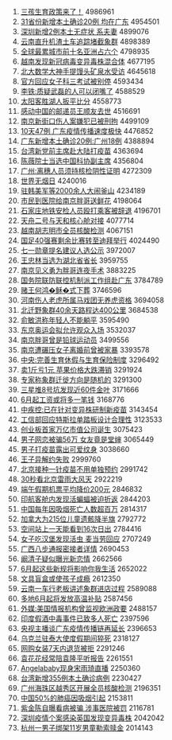 1. [三孩生育政策来了！](http://www.baidu.com/baidu?cl=3&tn=SE_baiduhomet8_jmjb7mjw&rsv_dl=fyb_top&fr=top1000&wd=%C8%FD%BA%A2%C9%FA%D3%FD%D5%FE%B2%DF%C0%B4%C1%CB%A3%A1) 4986961
1. [31省份新增本土确诊20例 均在广东](http://www.baidu.com/baidu?cl=3&tn=SE_baiduhomet8_jmjb7mjw&rsv_dl=fyb_top&fr=top1000&wd=31%CA%A1%B7%DD%D0%C2%D4%F6%B1%BE%CD%C1%C8%B7%D5%EF20%C0%FD%20%BE%F9%D4%DA%B9%E3%B6%AB) 4954501
1. [深圳新增2例本土无症状 系夫妻](http://www.baidu.com/baidu?cl=3&tn=SE_baiduhomet8_jmjb7mjw&rsv_dl=fyb_top&fr=top1000&wd=%C9%EE%DB%DA%D0%C2%D4%F62%C0%FD%B1%BE%CD%C1%CE%DE%D6%A2%D7%B4%20%CF%B5%B7%F2%C6%DE) 4899076
1. [云南直升机渣土车追踪堵截象群](http://www.baidu.com/baidu?cl=3&tn=SE_baiduhomet8_jmjb7mjw&rsv_dl=fyb_top&fr=top1000&wd=%D4%C6%C4%CF%D6%B1%C9%FD%BB%FA%D4%FC%CD%C1%B3%B5%D7%B7%D7%D9%B6%C2%BD%D8%CF%F3%C8%BA) 4898389
1. [全球最累城市前十名亚洲占六个](http://www.baidu.com/baidu?cl=3&tn=SE_baiduhomet8_jmjb7mjw&rsv_dl=fyb_top&fr=top1000&wd=%C8%AB%C7%F2%D7%EE%C0%DB%B3%C7%CA%D0%C7%B0%CA%AE%C3%FB%D1%C7%D6%DE%D5%BC%C1%F9%B8%F6) 4798935
1. [越南发现新冠病毒变异毒株混合体](http://www.baidu.com/baidu?cl=3&tn=SE_baiduhomet8_jmjb7mjw&rsv_dl=fyb_top&fr=top1000&wd=%D4%BD%C4%CF%B7%A2%CF%D6%D0%C2%B9%DA%B2%A1%B6%BE%B1%E4%D2%EC%B6%BE%D6%EA%BB%EC%BA%CF%CC%E5) 4677195
1. [北大数学大神手提馒头矿泉水受访](http://www.baidu.com/baidu?cl=3&tn=SE_baiduhomet8_jmjb7mjw&rsv_dl=fyb_top&fr=top1000&wd=%B1%B1%B4%F3%CA%FD%D1%A7%B4%F3%C9%F1%CA%D6%CC%E1%C2%F8%CD%B7%BF%F3%C8%AA%CB%AE%CA%DC%B7%C3) 4645618
1. [官方回应女子科三考试被别停](http://www.baidu.com/baidu?cl=3&tn=SE_baiduhomet8_jmjb7mjw&rsv_dl=fyb_top&fr=top1000&wd=%B9%D9%B7%BD%BB%D8%D3%A6%C5%AE%D7%D3%BF%C6%C8%FD%BF%BC%CA%D4%B1%BB%B1%F0%CD%A3) 4593434
1. [李铁:质疑武磊的人可以闭嘴了](http://www.baidu.com/baidu?cl=3&tn=SE_baiduhomet8_jmjb7mjw&rsv_dl=fyb_top&fr=top1000&wd=%C0%EE%CC%FA%3A%D6%CA%D2%C9%CE%E4%C0%DA%B5%C4%C8%CB%BF%C9%D2%D4%B1%D5%D7%EC%C1%CB) 4588529
1. [太阳客胜湖人扳平比分](http://www.baidu.com/baidu?cl=3&tn=SE_baiduhomet8_jmjb7mjw&rsv_dl=fyb_top&fr=top1000&wd=%CC%AB%D1%F4%BF%CD%CA%A4%BA%FE%C8%CB%B0%E2%C6%BD%B1%C8%B7%D6) 4558773
1. [感动中国的邮递员王顺友去世](http://www.baidu.com/baidu?cl=3&tn=SE_baiduhomet8_jmjb7mjw&rsv_dl=fyb_top&fr=top1000&wd=%B8%D0%B6%AF%D6%D0%B9%FA%B5%C4%D3%CA%B5%DD%D4%B1%CD%F5%CB%B3%D3%D1%C8%A5%CA%C0) 4516691
1. [南京新街口伤人案嫌犯已被刑拘](http://www.baidu.com/baidu?cl=3&tn=SE_baiduhomet8_jmjb7mjw&rsv_dl=fyb_top&fr=top1000&wd=%C4%CF%BE%A9%D0%C2%BD%D6%BF%DA%C9%CB%C8%CB%B0%B8%CF%D3%B7%B8%D2%D1%B1%BB%D0%CC%BE%D0) 4499109
1. [10天47例 广东疫情传播速度极快](http://www.baidu.com/baidu?cl=3&tn=SE_baiduhomet8_jmjb7mjw&rsv_dl=fyb_top&fr=top1000&wd=10%CC%EC47%C0%FD%20%B9%E3%B6%AB%D2%DF%C7%E9%B4%AB%B2%A5%CB%D9%B6%C8%BC%AB%BF%EC) 4476852
1. [广东新增本土确诊20例:广州18例](http://www.baidu.com/baidu?cl=3&tn=SE_baiduhomet8_jmjb7mjw&rsv_dl=fyb_top&fr=top1000&wd=%B9%E3%B6%AB%D0%C2%D4%F6%B1%BE%CD%C1%C8%B7%D5%EF20%C0%FD%3A%B9%E3%D6%DD18%C0%FD) 4388894
1. [台湾新党前主席赴大陆打疫苗](http://www.baidu.com/baidu?cl=3&tn=SE_baiduhomet8_jmjb7mjw&rsv_dl=fyb_top&fr=top1000&wd=%CC%A8%CD%E5%D0%C2%B5%B3%C7%B0%D6%F7%CF%AF%B8%B0%B4%F3%C2%BD%B4%F2%D2%DF%C3%E7) 4363694
1. [陈薇院士当选中国科协副主席](http://www.baidu.com/baidu?cl=3&tn=SE_baiduhomet8_jmjb7mjw&rsv_dl=fyb_top&fr=top1000&wd=%B3%C2%DE%B1%D4%BA%CA%BF%B5%B1%D1%A1%D6%D0%B9%FA%BF%C6%D0%AD%B8%B1%D6%F7%CF%AF) 4356804
1. [广州:离穗人员须持核检阴性证明](http://www.baidu.com/baidu?cl=3&tn=SE_baiduhomet8_jmjb7mjw&rsv_dl=fyb_top&fr=top1000&wd=%B9%E3%D6%DD%3A%C0%EB%CB%EB%C8%CB%D4%B1%D0%EB%B3%D6%BA%CB%BC%EC%D2%F5%D0%D4%D6%A4%C3%F7) 4272309
1. [世界无烟日](http://www.baidu.com/baidu?cl=3&tn=SE_baiduhomet8_jmjb7mjw&rsv_dl=fyb_top&fr=top1000&wd=%CA%C0%BD%E7%CE%DE%D1%CC%C8%D5) 4240016
1. [驻韩美军等2000余人大闹釜山](http://www.baidu.com/baidu?cl=3&tn=SE_baiduhomet8_jmjb7mjw&rsv_dl=fyb_top&fr=top1000&wd=%D7%A4%BA%AB%C3%C0%BE%FC%B5%C82000%D3%E0%C8%CB%B4%F3%C4%D6%B8%AA%C9%BD) 4234189
1. [市民到医院给南京胖哥送鲜花](http://www.baidu.com/baidu?cl=3&tn=SE_baiduhomet8_jmjb7mjw&rsv_dl=fyb_top&fr=top1000&wd=%CA%D0%C3%F1%B5%BD%D2%BD%D4%BA%B8%F8%C4%CF%BE%A9%C5%D6%B8%E7%CB%CD%CF%CA%BB%A8) 4198064
1. [石家庄地铁安检人员殴打乘客被辞退](http://www.baidu.com/baidu?cl=3&tn=SE_baiduhomet8_jmjb7mjw&rsv_dl=fyb_top&fr=top1000&wd=%CA%AF%BC%D2%D7%AF%B5%D8%CC%FA%B0%B2%BC%EC%C8%CB%D4%B1%C5%B9%B4%F2%B3%CB%BF%CD%B1%BB%B4%C7%CD%CB) 4196701
1. [天舟二号与天和核心舱对接](http://www.baidu.com/baidu?cl=3&tn=SE_baiduhomet8_jmjb7mjw&rsv_dl=fyb_top&fr=top1000&wd=%CC%EC%D6%DB%B6%FE%BA%C5%D3%EB%CC%EC%BA%CD%BA%CB%D0%C4%B2%D5%B6%D4%BD%D3) 4077714
1. [越南胡志明市全员核酸检测](http://www.baidu.com/baidu?cl=3&tn=SE_baiduhomet8_jmjb7mjw&rsv_dl=fyb_top&fr=top1000&wd=%D4%BD%C4%CF%BA%FA%D6%BE%C3%F7%CA%D0%C8%AB%D4%B1%BA%CB%CB%E1%BC%EC%B2%E2) 4067151
1. [国足40强赛剩余比赛转至迪拜举行](http://www.baidu.com/baidu?cl=3&tn=SE_baiduhomet8_jmjb7mjw&rsv_dl=fyb_top&fr=top1000&wd=%B9%FA%D7%E340%C7%BF%C8%FC%CA%A3%D3%E0%B1%C8%C8%FC%D7%AA%D6%C1%B5%CF%B0%DD%BE%D9%D0%D0) 4024490
1. [七一勋章提名建议人选公示](http://www.baidu.com/baidu?cl=3&tn=SE_baiduhomet8_jmjb7mjw&rsv_dl=fyb_top&fr=top1000&wd=%C6%DF%D2%BB%D1%AB%D5%C2%CC%E1%C3%FB%BD%A8%D2%E9%C8%CB%D1%A1%B9%AB%CA%BE) 3972007
1. [王忠林当选为湖北省省长](http://www.baidu.com/baidu?cl=3&tn=SE_baiduhomet8_jmjb7mjw&rsv_dl=fyb_top&fr=top1000&wd=%CD%F5%D6%D2%C1%D6%B5%B1%D1%A1%CE%AA%BA%FE%B1%B1%CA%A1%CA%A1%B3%A4) 3959755
1. [南京见义勇为胖哥连夜手术](http://www.baidu.com/baidu?cl=3&tn=SE_baiduhomet8_jmjb7mjw&rsv_dl=fyb_top&fr=top1000&wd=%C4%CF%BE%A9%BC%FB%D2%E5%D3%C2%CE%AA%C5%D6%B8%E7%C1%AC%D2%B9%CA%D6%CA%F5) 3883225
1. [国务院联防联控机制派工作组赴广东](http://www.baidu.com/baidu?cl=3&tn=SE_baiduhomet8_jmjb7mjw&rsv_dl=fyb_top&fr=top1000&wd=%B9%FA%CE%F1%D4%BA%C1%AA%B7%C0%C1%AA%BF%D8%BB%FA%D6%C6%C5%C9%B9%A4%D7%F7%D7%E9%B8%B0%B9%E3%B6%AB) 3784789
1. [赌王何鸿�稣�式下葬](http://www.baidu.com/baidu?cl=3&tn=SE_baiduhomet8_jmjb7mjw&rsv_dl=fyb_top&fr=top1000&wd=%B6%C4%CD%F5%BA%CE%BA%E8%9F%F6%D5%FD%CA%BD%CF%C2%D4%E1) 3746596
1. [河南伤人老虎所属马戏团无养虎资格](http://www.baidu.com/baidu?cl=3&tn=SE_baiduhomet8_jmjb7mjw&rsv_dl=fyb_top&fr=top1000&wd=%BA%D3%C4%CF%C9%CB%C8%CB%C0%CF%BB%A2%CB%F9%CA%F4%C2%ED%CF%B7%CD%C5%CE%DE%D1%F8%BB%A2%D7%CA%B8%F1) 3694058
1. [北迁野象群40余天路程达400公里](http://www.baidu.com/baidu?cl=3&tn=SE_baiduhomet8_jmjb7mjw&rsv_dl=fyb_top&fr=top1000&wd=%B1%B1%C7%A8%D2%B0%CF%F3%C8%BA40%D3%E0%CC%EC%C2%B7%B3%CC%B4%EF400%B9%AB%C0%EF) 3684538
1. [俞敏洪称年轻人不能躺平](http://www.baidu.com/baidu?cl=3&tn=SE_baiduhomet8_jmjb7mjw&rsv_dl=fyb_top&fr=top1000&wd=%D3%E1%C3%F4%BA%E9%B3%C6%C4%EA%C7%E1%C8%CB%B2%BB%C4%DC%CC%C9%C6%BD) 3595490
1. [东京奥运会拟允许观众入场](http://www.baidu.com/baidu?cl=3&tn=SE_baiduhomet8_jmjb7mjw&rsv_dl=fyb_top&fr=top1000&wd=%B6%AB%BE%A9%B0%C2%D4%CB%BB%E1%C4%E2%D4%CA%D0%ED%B9%DB%D6%DA%C8%EB%B3%A1) 3532037
1. [南京胖哥曾是铅球运动员](http://www.baidu.com/baidu?cl=3&tn=SE_baiduhomet8_jmjb7mjw&rsv_dl=fyb_top&fr=top1000&wd=%C4%CF%BE%A9%C5%D6%B8%E7%D4%F8%CA%C7%C7%A6%C7%F2%D4%CB%B6%AF%D4%B1) 3499556
1. [南京遭碾压女子离婚前曾被家暴](http://www.baidu.com/baidu?cl=3&tn=SE_baiduhomet8_jmjb7mjw&rsv_dl=fyb_top&fr=top1000&wd=%C4%CF%BE%A9%D4%E2%C4%EB%D1%B9%C5%AE%D7%D3%C0%EB%BB%E9%C7%B0%D4%F8%B1%BB%BC%D2%B1%A9) 3393578
1. [中央:完善生育休假与生育保险制度](http://www.baidu.com/baidu?cl=3&tn=SE_baiduhomet8_jmjb7mjw&rsv_dl=fyb_top&fr=top1000&wd=%D6%D0%D1%EB%3A%CD%EA%C9%C6%C9%FA%D3%FD%D0%DD%BC%D9%D3%EB%C9%FA%D3%FD%B1%A3%CF%D5%D6%C6%B6%C8) 3296492
1. [卖1斤亏1元 苹果价格大跌滞销](http://www.baidu.com/baidu?cl=3&tn=SE_baiduhomet8_jmjb7mjw&rsv_dl=fyb_top&fr=top1000&wd=%C2%F41%BD%EF%BF%F71%D4%AA%20%C6%BB%B9%FB%BC%DB%B8%F1%B4%F3%B5%F8%D6%CD%CF%FA) 3291924
1. [专家称象群迁徙方向是随机的](http://www.baidu.com/baidu?cl=3&tn=SE_baiduhomet8_jmjb7mjw&rsv_dl=fyb_top&fr=top1000&wd=%D7%A8%BC%D2%B3%C6%CF%F3%C8%BA%C7%A8%E1%E3%B7%BD%CF%F2%CA%C7%CB%E6%BB%FA%B5%C4) 3291300
1. [三星堆8号坑发现近60件金叶](http://www.baidu.com/baidu?cl=3&tn=SE_baiduhomet8_jmjb7mjw&rsv_dl=fyb_top&fr=top1000&wd=%C8%FD%D0%C7%B6%D18%BA%C5%BF%D3%B7%A2%CF%D6%BD%FC60%BC%FE%BD%F0%D2%B6) 3171666
1. [6月起工资或将多一笔钱](http://www.baidu.com/baidu?cl=3&tn=SE_baiduhomet8_jmjb7mjw&rsv_dl=fyb_top&fr=top1000&wd=6%D4%C2%C6%F0%B9%A4%D7%CA%BB%F2%BD%AB%B6%E0%D2%BB%B1%CA%C7%AE) 3168776
1. [中疾控:已在针对变异株研制新疫苗](http://www.baidu.com/baidu?cl=3&tn=SE_baiduhomet8_jmjb7mjw&rsv_dl=fyb_top&fr=top1000&wd=%D6%D0%BC%B2%BF%D8%3A%D2%D1%D4%DA%D5%EB%B6%D4%B1%E4%D2%EC%D6%EA%D1%D0%D6%C6%D0%C2%D2%DF%C3%E7) 3143454
1. [工信部回应特斯拉单踏板设计合理性](http://www.baidu.com/baidu?cl=3&tn=SE_baiduhomet8_jmjb7mjw&rsv_dl=fyb_top&fr=top1000&wd=%B9%A4%D0%C5%B2%BF%BB%D8%D3%A6%CC%D8%CB%B9%C0%AD%B5%A5%CC%A4%B0%E5%C9%E8%BC%C6%BA%CF%C0%ED%D0%D4) 3123533
1. [创业板首家万亿市值公司诞生](http://www.baidu.com/baidu?cl=3&tn=SE_baiduhomet8_jmjb7mjw&rsv_dl=fyb_top&fr=top1000&wd=%B4%B4%D2%B5%B0%E5%CA%D7%BC%D2%CD%F2%D2%DA%CA%D0%D6%B5%B9%AB%CB%BE%B5%AE%C9%FA) 3075423
1. [男子网恋被骗56万 女友竟是堂婶](http://www.baidu.com/baidu?cl=3&tn=SE_baiduhomet8_jmjb7mjw&rsv_dl=fyb_top&fr=top1000&wd=%C4%D0%D7%D3%CD%F8%C1%B5%B1%BB%C6%AD56%CD%F2%20%C5%AE%D3%D1%BE%B9%CA%C7%CC%C3%C9%F4) 3065449
1. [男子打疫苗露出可爱纹身](http://www.baidu.com/baidu?cl=3&tn=SE_baiduhomet8_jmjb7mjw&rsv_dl=fyb_top&fr=top1000&wd=%C4%D0%D7%D3%B4%F2%D2%DF%C3%E7%C2%B6%B3%F6%BF%C9%B0%AE%CE%C6%C9%ED) 3038660
1. [王子异解约失败](http://www.baidu.com/baidu?cl=3&tn=SE_baiduhomet8_jmjb7mjw&rsv_dl=fyb_top&fr=top1000&wd=%CD%F5%D7%D3%D2%EC%BD%E2%D4%BC%CA%A7%B0%DC) 2999760
1. [北京接种一针疫苗不用单独预约](http://www.baidu.com/baidu?cl=3&tn=SE_baiduhomet8_jmjb7mjw&rsv_dl=fyb_top&fr=top1000&wd=%B1%B1%BE%A9%BD%D3%D6%D6%D2%BB%D5%EB%D2%DF%C3%E7%B2%BB%D3%C3%B5%A5%B6%C0%D4%A4%D4%BC) 2991742
1. [30秒看北京雷雨大风天](http://www.baidu.com/baidu?cl=3&tn=SE_baiduhomet8_jmjb7mjw&rsv_dl=fyb_top&fr=top1000&wd=30%C3%EB%BF%B4%B1%B1%BE%A9%C0%D7%D3%EA%B4%F3%B7%E7%CC%EC) 2922219
1. [端午假期机票平均降价200元](http://www.baidu.com/baidu?cl=3&tn=SE_baiduhomet8_jmjb7mjw&rsv_dl=fyb_top&fr=top1000&wd=%B6%CB%CE%E7%BC%D9%C6%DA%BB%FA%C6%B1%C6%BD%BE%F9%BD%B5%BC%DB200%D4%AA) 2846832
1. [印航客舱内发现活蝙蝠被迫折返](http://www.baidu.com/baidu?cl=3&tn=SE_baiduhomet8_jmjb7mjw&rsv_dl=fyb_top&fr=top1000&wd=%D3%A1%BA%BD%BF%CD%B2%D5%C4%DA%B7%A2%CF%D6%BB%EE%F2%F9%F2%F0%B1%BB%C6%C8%D5%DB%B7%B5) 2844203
1. [中国每年因吸烟死亡人数超百万](http://www.baidu.com/baidu?cl=3&tn=SE_baiduhomet8_jmjb7mjw&rsv_dl=fyb_top&fr=top1000&wd=%D6%D0%B9%FA%C3%BF%C4%EA%D2%F2%CE%FC%D1%CC%CB%C0%CD%F6%C8%CB%CA%FD%B3%AC%B0%D9%CD%F2) 2814317
1. [加拿大为215位儿童遗骸降半旗](http://www.baidu.com/baidu?cl=3&tn=SE_baiduhomet8_jmjb7mjw&rsv_dl=fyb_top&fr=top1000&wd=%BC%D3%C4%C3%B4%F3%CE%AA215%CE%BB%B6%F9%CD%AF%D2%C5%BA%A1%BD%B5%B0%EB%C6%EC) 2792772
1. [空间站上一天能看到16次日出](http://www.baidu.com/baidu?cl=3&tn=SE_baiduhomet8_jmjb7mjw&rsv_dl=fyb_top&fr=top1000&wd=%BF%D5%BC%E4%D5%BE%C9%CF%D2%BB%CC%EC%C4%DC%BF%B4%B5%BD16%B4%CE%C8%D5%B3%F6) 2784416
1. [女子吃汉堡发现活虫 麦当劳回应](http://www.baidu.com/baidu?cl=3&tn=SE_baiduhomet8_jmjb7mjw&rsv_dl=fyb_top&fr=top1000&wd=%C5%AE%D7%D3%B3%D4%BA%BA%B1%A4%B7%A2%CF%D6%BB%EE%B3%E6%20%C2%F3%B5%B1%C0%CD%BB%D8%D3%A6) 2707249
1. [广西八步通报密接者详情](http://www.baidu.com/baidu?cl=3&tn=SE_baiduhomet8_jmjb7mjw&rsv_dl=fyb_top&fr=top1000&wd=%B9%E3%CE%F7%B0%CB%B2%BD%CD%A8%B1%A8%C3%DC%BD%D3%D5%DF%CF%EA%C7%E9) 2690453
1. [阚清子疑似曝光新恋情](http://www.baidu.com/baidu?cl=3&tn=SE_baiduhomet8_jmjb7mjw&rsv_dl=fyb_top&fr=top1000&wd=%E3%DB%C7%E5%D7%D3%D2%C9%CB%C6%C6%D8%B9%E2%D0%C2%C1%B5%C7%E9) 2662566
1. [6月起这些新规将影响你我生活](http://www.baidu.com/baidu?cl=3&tn=SE_baiduhomet8_jmjb7mjw&rsv_dl=fyb_top&fr=top1000&wd=6%D4%C2%C6%F0%D5%E2%D0%A9%D0%C2%B9%E6%BD%AB%D3%B0%CF%EC%C4%E3%CE%D2%C9%FA%BB%EE) 2652022
1. [文具盲盒或使孩子成瘾](http://www.baidu.com/baidu?cl=3&tn=SE_baiduhomet8_jmjb7mjw&rsv_dl=fyb_top&fr=top1000&wd=%CE%C4%BE%DF%C3%A4%BA%D0%BB%F2%CA%B9%BA%A2%D7%D3%B3%C9%F1%AB) 2612350
1. [云南一车行老板讲述象群进店过程](http://www.baidu.com/baidu?cl=3&tn=SE_baiduhomet8_jmjb7mjw&rsv_dl=fyb_top&fr=top1000&wd=%D4%C6%C4%CF%D2%BB%B3%B5%D0%D0%C0%CF%B0%E5%BD%B2%CA%F6%CF%F3%C8%BA%BD%F8%B5%EA%B9%FD%B3%CC) 2589088
1. [多地6月起将发放高温补贴](http://www.baidu.com/baidu?cl=3&tn=SE_baiduhomet8_jmjb7mjw&rsv_dl=fyb_top&fr=top1000&wd=%B6%E0%B5%D86%D4%C2%C6%F0%BD%AB%B7%A2%B7%C5%B8%DF%CE%C2%B2%B9%CC%F9) 2587456
1. [外媒:美国情报机构曾监视欧洲政要](http://www.baidu.com/baidu?cl=3&tn=SE_baiduhomet8_jmjb7mjw&rsv_dl=fyb_top&fr=top1000&wd=%CD%E2%C3%BD%3A%C3%C0%B9%FA%C7%E9%B1%A8%BB%FA%B9%B9%D4%F8%BC%E0%CA%D3%C5%B7%D6%DE%D5%FE%D2%AA) 2488157
1. [印度假酒中毒事件已致多人死亡](http://www.baidu.com/baidu?cl=3&tn=SE_baiduhomet8_jmjb7mjw&rsv_dl=fyb_top&fr=top1000&wd=%D3%A1%B6%C8%BC%D9%BE%C6%D6%D0%B6%BE%CA%C2%BC%FE%D2%D1%D6%C2%B6%E0%C8%CB%CB%C0%CD%F6) 2397596
1. [央视主播谈广东疫情传播链再延长](http://www.baidu.com/baidu?cl=3&tn=SE_baiduhomet8_jmjb7mjw&rsv_dl=fyb_top&fr=top1000&wd=%D1%EB%CA%D3%D6%F7%B2%A5%CC%B8%B9%E3%B6%AB%D2%DF%C7%E9%B4%AB%B2%A5%C1%B4%D4%D9%D1%D3%B3%A4) 2396653
1. [乌克兰驻泰大使度假期间猝死](http://www.baidu.com/baidu?cl=3&tn=SE_baiduhomet8_jmjb7mjw&rsv_dl=fyb_top&fr=top1000&wd=%CE%DA%BF%CB%C0%BC%D7%A4%CC%A9%B4%F3%CA%B9%B6%C8%BC%D9%C6%DA%BC%E4%E2%A7%CB%C0) 2318127
1. [网购女装7天内退货被拒](http://www.baidu.com/baidu?cl=3&tn=SE_baiduhomet8_jmjb7mjw&rsv_dl=fyb_top&fr=top1000&wd=%CD%F8%B9%BA%C5%AE%D7%B07%CC%EC%C4%DA%CD%CB%BB%F5%B1%BB%BE%DC) 2291246
1. [袁花花经常陪袁隆平听报告](http://www.baidu.com/baidu?cl=3&tn=SE_baiduhomet8_jmjb7mjw&rsv_dl=fyb_top&fr=top1000&wd=%D4%AC%BB%A8%BB%A8%BE%AD%B3%A3%C5%E3%D4%AC%C2%A1%C6%BD%CC%FD%B1%A8%B8%E6) 2261551
1. [Angelababy现身宋雨琦直播](http://www.baidu.com/baidu?cl=3&tn=SE_baiduhomet8_jmjb7mjw&rsv_dl=fyb_top&fr=top1000&wd=Angelababy%CF%D6%C9%ED%CB%CE%D3%EA%E7%F9%D6%B1%B2%A5) 2250360
1. [台湾新增355例本土确诊病例](http://www.baidu.com/baidu?cl=3&tn=SE_baiduhomet8_jmjb7mjw&rsv_dl=fyb_top&fr=top1000&wd=%CC%A8%CD%E5%D0%C2%D4%F6355%C0%FD%B1%BE%CD%C1%C8%B7%D5%EF%B2%A1%C0%FD) 2230427
1. [广州海珠区越秀区开展全员核酸检测](http://www.baidu.com/baidu?cl=3&tn=SE_baiduhomet8_jmjb7mjw&rsv_dl=fyb_top&fr=top1000&wd=%B9%E3%D6%DD%BA%A3%D6%E9%C7%F8%D4%BD%D0%E3%C7%F8%BF%AA%D5%B9%C8%AB%D4%B1%BA%CB%CB%E1%BC%EC%B2%E2) 2196351
1. [中国50%的肺癌因吸烟引起](http://www.baidu.com/baidu?cl=3&tn=SE_baiduhomet8_jmjb7mjw&rsv_dl=fyb_top&fr=top1000&wd=%D6%D0%B9%FA50%25%B5%C4%B7%CE%B0%A9%D2%F2%CE%FC%D1%CC%D2%FD%C6%F0) 2153811
1. [紫金陈自曝看病被骗 涉事医院被罚](http://www.baidu.com/baidu?cl=3&tn=SE_baiduhomet8_jmjb7mjw&rsv_dl=fyb_top&fr=top1000&wd=%D7%CF%BD%F0%B3%C2%D7%D4%C6%D8%BF%B4%B2%A1%B1%BB%C6%AD%20%C9%E6%CA%C2%D2%BD%D4%BA%B1%BB%B7%A3) 2116781
1. [深圳疫情个案感染英国发现变异毒株](http://www.baidu.com/baidu?cl=3&tn=SE_baiduhomet8_jmjb7mjw&rsv_dl=fyb_top&fr=top1000&wd=%C9%EE%DB%DA%D2%DF%C7%E9%B8%F6%B0%B8%B8%D0%C8%BE%D3%A2%B9%FA%B7%A2%CF%D6%B1%E4%D2%EC%B6%BE%D6%EA) 2042042
1. [杭州一男子绑架11岁男童勒索赎金](http://www.baidu.com/baidu?cl=3&tn=SE_baiduhomet8_jmjb7mjw&rsv_dl=fyb_top&fr=top1000&wd=%BA%BC%D6%DD%D2%BB%C4%D0%D7%D3%B0%F3%BC%DC11%CB%EA%C4%D0%CD%AF%C0%D5%CB%F7%CA%EA%BD%F0) 2014143